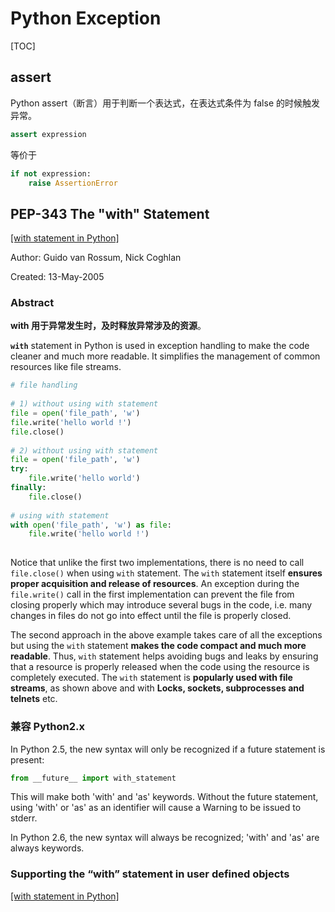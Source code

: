 # Python Exception

[TOC]

## assert

Python assert（断言）用于判断一个表达式，在表达式条件为 false 的时候触发异常。

```python
assert expression
```

等价于

```python
if not expression:
    raise AssertionError
```



## PEP-343 The "with" Statement  

[[with statement in Python]](https://www.geeksforgeeks.org/with-statement-in-python/)

Author: Guido van Rossum, Nick Coghlan 

Created: 13-May-2005  

### Abstract

 **with 用于异常发生时，及时释放异常涉及的资源**。

**`with`** statement in Python is used in exception handling to make the code cleaner and much more readable. It simplifies the management of common resources like file streams. 

```python
# file handling 
  
# 1) without using with statement 
file = open('file_path', 'w') 
file.write('hello world !') 
file.close() 
  
# 2) without using with statement 
file = open('file_path', 'w') 
try: 
    file.write('hello world') 
finally: 
    file.close() 
    
# using with statement 
with open('file_path', 'w') as file: 
    file.write('hello world !')
    
```

Notice that unlike the first two implementations, there is no need to call `file.close()` when using `with` statement. The `with` statement itself **ensures proper acquisition and release of resources**. An exception during the `file.write()` call in the first implementation can prevent the file from closing properly which may introduce several bugs in the code, i.e. many changes in files do not go into effect until the file is properly closed.

The second approach in the above example takes care of all the exceptions but using the `with` statement **makes the code compact and much more readable**. Thus, `with` statement helps avoiding bugs and leaks by ensuring that a resource is properly released when the code using the resource is completely executed. The `with` statement is **popularly used with file streams**, as shown above and with **Locks, sockets, subprocesses and telnets** etc.

### 兼容 Python2.x

In Python 2.5, the new syntax will only be recognized if a future statement is present:

```python
from __future__ import with_statement
```

This will make both 'with' and 'as' keywords. Without the future statement, using 'with' or 'as' as an identifier will cause a Warning to be issued to stderr.

In Python 2.6, the new syntax will always be recognized; 'with' and 'as' are always keywords.

### Supporting the “with” statement in user defined objects

[[with statement in Python]](https://www.geeksforgeeks.org/with-statement-in-python/)